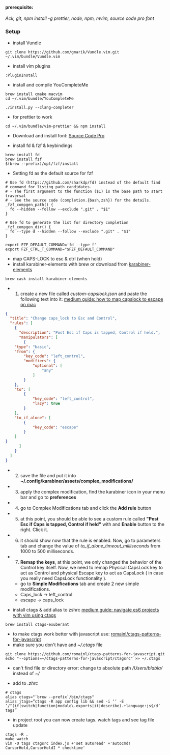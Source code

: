 #### prerequisite:
*Ack,
git,
npm install -g prettier,
node,
npm,
mvim,
source code pro font*

### Setup
- install Vundle

```shell
git clone https://github.com/gmarik/Vundle.vim.git ~/.vim/bundle/Vundle.vim
```

- install vim plugins

```vim
:PluginInstall
```

- install and compile YouCompleteMe

```shell
brew install cmake macvim
cd ~/.vim/bundle/YouCompleteMe

./install.py --clang-completer
```

- for prettier to work

```shell
cd ~/.vim/bundle/vim-prettier && npm install
```

- Download and install font:
[Source Code Pro](https://fonts.google.com/specimen/Source+Code+Pro?selection.family=Source+Code+Pro)

- install fd & fzf & keybindings
```shell
brew install fd
brew install fzf
$(brew --prefix)/opt/fzf/install
```

- Setting fd as the default source for fzf
```zshrc
# Use fd (https://github.com/sharkdp/fd) instead of the default find
# command for listing path candidates.
# - The first argument to the function ($1) is the base path to start traversal
# - See the source code (completion.{bash,zsh}) for the details.
_fzf_compgen_path() {
  fd --hidden --follow --exclude ".git" . "$1"
}

# Use fd to generate the list for directory completion
_fzf_compgen_dir() {
  fd --type d --hidden --follow --exclude ".git" . "$1"
}

export FZF_DEFAULT_COMMAND='fd --type f'
export FZF_CTRL_T_COMMAND="$FZF_DEFAULT_COMMAND"
```
- map CAPS-LOCK to esc & ctrl (when hold)
- install karabiner-elements with brew or download from [karabiner-elements](https://pqrs.org/osx/karabiner/)
```
brew cask install karabiner-elements
```

- 1. create a new file called *custom-capslock.json* and paste the following text into it:
[medium guide: how to map capslock to escape on mac](https://medium.com/@pechyonkin/how-to-map-capslock-to-control-and-escape-on-mac-60523a64022b)
```custom-capslock.json
{
  "title": "Change caps_lock to Esc and Control",
  "rules": [
	{
	  "description": "Post Esc if Caps is tapped, Control if held.",
	  "manipulators": [
        {
    "type": "basic",
    "from": {
        "key_code": "left_control",
        "modifiers": {
            "optional": [
                "any"
            ]
        }
    },
    "to": [
        {
            "key_code": "left_control",
            "lazy": true
        }
    ],
    "to_if_alone": [
        {
            "key_code": "escape"
        }
    ]
}
	  ]
	}
  ]
}
```
- 2. save the file and put it into  **~/.config/karabiner/assets/complex_modifications/**
- 3. apply the complex modification, find the karabiner icon in your menu bar and go to **preferences**
- 4. go to Complex Modifications tab and click the **Add rule** button
- 5. at this point, you should be able to see a custom rule called **"Post Esc if Caps is tapped, Control if held"** with and **Enable** button to the right. Click it.
- 6. it should show now that the rule is enabled. Now, go to parameters tab and change the value of *to_if_alone_timeout_milliseconds* from 1000 to 500 milliseconds.
- 7. **Remap the keys**, at this point, we only changed the behavior of the Control key itself. Now, we need to remap Physical CapsLock key to act as Control and physical Escape key to act as CapsLock ( in case you really need CapsLock functionality ).
    - go to **Simple Modifications** tab and create 2 new simple modifications.
    - Caps_lock -> left_control
    - escape -> caps_lock

- install ctags & add alias to zshrc
[medium guide: navigate es6 projects with vim using ctags](https://medium.com/trabe/navigate-es6-projects-with-vim-using-ctags-948d114b94f3)

```shell
brew install ctags-exuberant
```
- to make ctags work better with javascript use: [romainl/ctags-patterns-for-javascript](https://github.com/romainl/ctags-patterns-for-javascript)
- make sure you don't have and *~/.ctags* file

```shell
git clone https://github.com/romainl/ctags-patterns-for-javascript.git
echo "--options=~/ctags-patterns-for-javascript/ctagsrc" >> ~/.ctags

```

- can't find file or directory error: change to absolute path */Users/blabla/* instead of *~/*

- add to *.zhrc*
```zshrc
# ctags
alias ctags="`brew --prefix`/bin/ctags"
alias jtags=”ctags -R app config lib && sed -i ‘’ -E ‘/^(if|switch|function|module\.exports|it|describe).+language:js$/d’ tags”
```
- in project root you can now create tags. watch tags and see tag file update
```shell
ctags -R .
make watch
vim -O tags ctagsrc index.js +'set autoread' +'autocmd! CursorHold,CursorHoldI * checktime'
```
